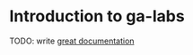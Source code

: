 # Introduction to ga-labs

TODO: write [great documentation](http://jacobian.org/writing/what-to-write/)
